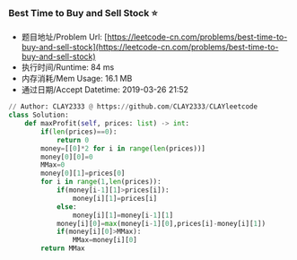 
### Best Time to Buy and Sell Stock :star:
- 题目地址/Problem Url: [https://leetcode-cn.com/problems/best-time-to-buy-and-sell-stock](https://leetcode-cn.com/problems/best-time-to-buy-and-sell-stock)
- 执行时间/Runtime: 84 ms 
- 内存消耗/Mem Usage: 16.1 MB
- 通过日期/Accept Datetime: 2019-03-26 21:52
```python
// Author: CLAY2333 @ https://github.com/CLAY2333/CLAYleetcode
class Solution:
    def maxProfit(self, prices: list) -> int:
        if(len(prices)==0):
            return 0
        money=[[0]*2 for i in range(len(prices))]
        money[0][0]=0
        MMax=0
        money[0][1]=prices[0]
        for i in range(1,len(prices)):
            if(money[i-1][1]>prices[i]):
                money[i][1]=prices[i]
            else:
                money[i][1]=money[i-1][1]
            money[i][0]=max(money[i-1][0],prices[i]-money[i][1])
            if(money[i][0]>MMax):
                MMax=money[i][0]
        return MMax

```
